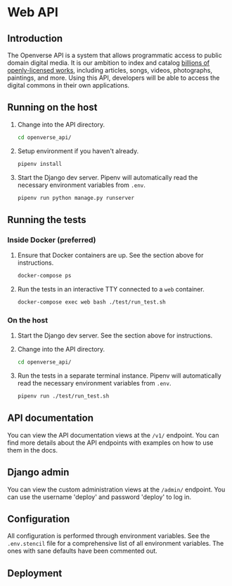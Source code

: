# Web API

## Introduction

The Openverse API is a system that allows programmatic access to public domain digital media. It is our ambition to index and catalog [billions of openly-licensed works](https://stateof.creativecommons.org/), including articles, songs, videos, photographs, paintings, and more. Using this API, developers will be able to access the digital commons in their own applications.

## Running on the host

1. Change into the API directory.
   ```bash
   cd openverse_api/
   ```

2. Setup environment if you haven't already.
   ```bash
   pipenv install
   ```

3. Start the Django dev server. Pipenv will automatically read the necessary environment variables from `.env`.
   ```bash
   pipenv run python manage.py runserver
   ```

## Running the tests

### Inside Docker (preferred)

1. Ensure that Docker containers are up. See the section above for instructions.
   ```bash
   docker-compose ps
   ```

2. Run the tests in an interactive TTY connected to a `web` container.
   ```bash
   docker-compose exec web bash ./test/run_test.sh
   ```

### On the host

1. Start the Django dev server. See the section above for instructions.

2. Change into the API directory.
   ```bash
   cd openverse_api/
   ```

3. Run the tests in a separate terminal instance. Pipenv will automatically read the necessary environment variables from `.env`.
   ```bash
   pipenv run ./test/run_test.sh
   ```

## API documentation

You can view the API documentation views at the `/v1/` endpoint. You can find more details about the API endpoints with examples on how to use them in the docs.

## Django admin

You can view the custom administration views at the `/admin/` endpoint. You can use the username 'deploy' and password 'deploy' to log in.

## Configuration

All configuration is performed through environment variables. See the `.env.stencil` file for a comprehensive list of all environment variables. The ones with sane defaults have been commented out.

## Deployment

<!-- TODO -->
